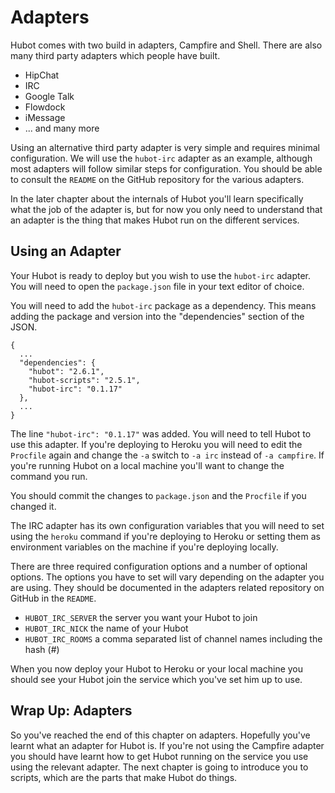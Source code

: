 # Adapters

Hubot comes with two build in adapters, Campfire and Shell. There are also many
third party adapters which people have built.

  * HipChat
  * IRC
  * Google Talk
  * Flowdock
  * iMessage
  * ... and many more


Using an alternative third party adapter is very simple and requires minimal
configuration. We will use the `hubot-irc` adapter as an example, although most
adapters will follow similar steps for configuration. You should be able to
consult the `README` on the GitHub repository for the various adapters.

In the later chapter about the internals of Hubot you'll learn specifically what
the job of the adapter is, but for now you only need to understand that an
adapter is the thing that makes Hubot run on the different services.

## Using an Adapter

Your Hubot is ready to deploy but you wish to use the `hubot-irc` adapter. You
will need to open the `package.json` file in your text editor of choice.

You will need to add the `hubot-irc` package as a dependency. This means adding
the package and version into the "dependencies" section of the JSON.

    {
      ...
      "dependencies": {
        "hubot": "2.6.1",
        "hubot-scripts": "2.5.1",
        "hubot-irc": "0.1.17"
      },
      ...
    }

The line `"hubot-irc": "0.1.17"` was added. You will need to tell Hubot to use
this adapter. If you're deploying to Heroku you will need to edit the `Procfile`
again and change the `-a` switch to `-a irc` instead of `-a campfire`. If you're
running Hubot on a local machine you'll want to change the command you run.

You should commit the changes to `package.json` and the `Procfile` if you
changed it.

The IRC adapter has its own configuration variables that you will need to set
using the `heroku` command if you're deploying to Heroku or setting them as
environment variables on the machine if you're deploying locally.

There are three required configuration options and a number of optional options.
The options you have to set will vary depending on the adapter you are using.
They should be documented in the adapters related repository on GitHub in the
`README`.

  * `HUBOT_IRC_SERVER` the server you want your Hubot to join
  * `HUBOT_IRC_NICK` the name of your Hubot
  * `HUBOT_IRC_ROOMS` a comma separated list of channel names including the
    hash (#)

When you now deploy your Hubot to Heroku or your local machine you should see
your Hubot join the service which you've set him up to use.

## Wrap Up: Adapters

So you've reached the end of this chapter on adapters. Hopefully you've learnt
what an adapter for Hubot is. If you're not using the Campfire adapter you
should have learnt how to get Hubot running on the service you use using the
relevant adapter. The next chapter is going to introduce you to scripts, which
are the parts that make Hubot do things.
